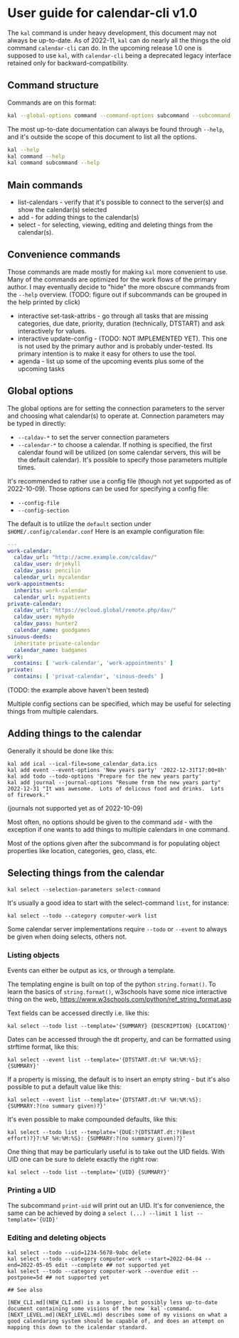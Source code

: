 # User guide for calendar-cli v1.0

The `kal` command is under heavy development, this document may not always be up-to-date.  As of 2022-11, `kal` can do nearly all the things the old command `calendar-cli` can do.  In the upcoming release 1.0 one is supposed to use `kal`, with `calendar-cli` being a deprecated legacy interface retained only for backward-compatibility.

## Command structure

Commands are on this format:

```bash
kal --global-options command --command-options subcommand --subcommand-options
```

The most up-to-date documentation can always be found through `--help`, and it's outside the scope of this document to list all the options.

```bash
kal --help
kal command --help
kal command subcommand --help
```

## Main commands

* list-calendars - verify that it's possible to connect to the server(s) and show the calendar(s) selected
* add - for adding things to the calendar(s)
* select - for selecting, viewing, editing and deleting things from the calendar(s).

## Convenience commands

Those commands are made mostly for making `kal` more convenient to use.  Many of the commands are optimized for the work flows of the primary author.  I may eventually decide to "hide" the more obscure commands from the `--help` overview.  (TODO: figure out if subcommands can be grouped in the help printed by click)

* interactive set-task-attribs - go through all tasks that are missing categories, due date, priority, duration (technically, DTSTART) and ask interactively for values.
* interactive update-config - (TODO: NOT IMPLEMENTED YET).  This one is not used by the primary author and is probably under-tested.  Its primary intention is to make it easy for others to use the tool.
* agenda - list up some of the upcoming events plus some of the upcoming tasks

## Global options

The global options are for setting the connection parameters to the server and choosing what calendar(s) to operate at.  Connection parameters may be typed in directly:

* `--caldav-*` to set the server connection parameters
* `--calendar-*` to choose a calendar.  If nothing is specified, the first calendar found will be utilized (on some calendar servers, this will be the default calendar).  It's possible to specify those parameters multiple times.

It's recommended to rather use a config file (though not yet supported as of 2022-10-09).  Those options can be used for specifying a config file:

* `--config-file`
* `--config-section`

The default is to utilize the `default` section under `$HOME/.config/calendar.conf`  Here is an example configuration file:

```yaml
---
work-calendar:
  caldav_url: "http://acme.example.com/caldav/"
  caldav_user: drjekyll
  caldav_pass: pencilin
  calendar_url: mycalendar
work-appointments:
  inherits: work-calendar
  calendar_url: mypatients
private-calendar:
  caldav_url: "https://ecloud.global/remote.php/dav/"
  caldav_user: myhyde
  caldav_pass: hunter2
  calendar_name: goodgames
sinuous-deeds:
  inheritate private-calendar
  calendar_name: badgames
work:
  contains: [ 'work-calendar', 'work-appointments' ]
private:
  contains: [ 'privat-calendar', 'sinous-deeds' ]
```

(TODO: the example above haven't been tested)

Multiple config sections can be specified, which may be useful for selecting things from multiple calendars.

## Adding things to the calendar

Generally it should be done like this:

```
kal add ical --ical-file=some_calendar_data.ics
kal add event --event-options 'New years party' '2022-12-31T17:00+8h'
kal add todo --todo-options 'Prepare for the new years party'
kal add journal --journal-options "Resume from the new years party" 2022-12-31 "It was awesome.  Lots of delicous food and drinks.  Lots of firework."
```

(journals not supported yet as of 2022-10-09)

Most often, no options should be given to the command `add` - with the exception if one wants to add things to multiple calendars in one command.

Most of the options given after the subcommand is for populating object properties like location, categories, geo, class, etc.

## Selecting things from the calendar

```
kal select --selection-parameters select-command
```

It's usually a good idea to start with the select-command `list`, for instance:

```
kal select --todo --category computer-work list
```

Some calendar server implementations require  `--todo` or `--event` to always be given when doing selects, others not.

### Listing objects

Events can either be output as ics, or through a template.

The templating engine is built on top of the python `string.format()`.  To learn the basics of `string.format()`, w3schools have some nice interactive thing on the web, https://www.w3schools.com/python/ref_string_format.asp

Text fields can be accessed directly i.e. like this:

```
kal select --todo list --template='{SUMMARY} {DESCRIPTION} {LOCATION}'
```

Dates can be accessed through the dt property, and can be formatted using strftime format, like this:

```
kal select --event list --template='{DTSTART.dt:%F %H:%M:%S}: {SUMMARY}'
```

If a property is missing, the default is to insert an empty string - but it's also possible to put a default value like this:

```
kal select --event list --template='{DTSTART.dt:%F %H:%M:%S}: {SUMMARY:?(no summary given)?}'
```

It's even possible to make compounded defaults, like this:

```
kal select --todo list --template='{DUE:?{DTSTART.dt:?(Best effort)?}?:%F %H:%M:%S}: {SUMMARY:?(no summary given)?}'
```

One thing that may be particularly useful is to take out the UID fields.  With UID one can be sure to delete exactly the right row:

```
kal select --todo list --template='{UID} {SUMMARY}'
```

### Printing a UID

The subcommand `print-uid` will print out an UID.  It's for convenience, the same can be achieved by doing a `select (...) --limit 1 list --template='{UID}'`

### Editing and deleting objects

```
kal select --todo --uid=1234-5678-9abc delete
kal select --todo --category computer-work --start=2022-04-04 --end=2022-05-05 edit --complete ## not supported yet
kal select --todo --category computer-work --overdue edit --postpone=5d ## not supported yet

## See also

[NEW_CLI.md](NEW_CLI.md) is a longer, but possibly less up-to-date document containing some visions of the new `kal`-command.
[NEXT_LEVEL.md](NEXT_LEVEL.md) describes some of my visions on what a good calendaring system should be capable of, and does an attempt on mapping this down to the icalendar standard.
